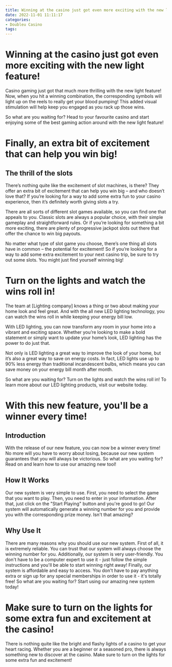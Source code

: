 ```yaml
---
title: Winning at the casino just got even more exciting with the new light feature!
date: 2022-11-01 11:11:17
categories:
- Doubleu Casino
tags:
---
```



#  Winning at the casino just got even more exciting with the new light feature!

Casino gaming just got that much more thrilling with the new light feature! Now, when you hit a winning combination, the corresponding symbols will light up on the reels to really get your blood pumping! This added visual stimulation will help keep you engaged as you rack up those wins.

So what are you waiting for? Head to your favourite casino and start enjoying some of the best gaming action around with the new light feature!

#  Finally, an extra bit of excitement that can help you win big!

## The thrill of the slots

There’s nothing quite like the excitement of slot machines, is there? They offer an extra bit of excitement that can help you win big – and who doesn’t love that? If you’re looking for a way to add some extra fun to your casino experience, then it’s definitely worth giving slots a try.

There are all sorts of different slot games available, so you can find one that appeals to you. Classic slots are always a popular choice, with their simple gameplay and straightforward rules. Or if you’re looking for something a bit more exciting, there are plenty of progressive jackpot slots out there that offer the chance to win big payouts.

No matter what type of slot game you choose, there’s one thing all slots have in common – the potential for excitement! So if you’re looking for a way to add some extra excitement to your next casino trip, be sure to try out some slots. You might just find yourself winning big!

#  Turn on the lights and watch the wins roll in!

The team at [Lighting company] knows a thing or two about making your home look and feel great. And with the all new LED lighting technology, you can watch the wins roll in while keeping your energy bill low.

With LED lighting, you can now transform any room in your home into a vibrant and exciting space. Whether you’re looking to make a bold statement or simply want to update your home’s look, LED lighting has the power to do just that.

Not only is LED lighting a great way to improve the look of your home, but it’s also a great way to save on energy costs. In fact, LED lights use up to 90% less energy than traditional incandescent bulbs, which means you can save money on your energy bill month after month.

So what are you waiting for? Turn on the lights and watch the wins roll in! To learn more about our LED lighting products, visit our website today.

#  With this new feature, you'll be a winner every time!

## Introduction 

With the release of our new feature, you can now be a winner every time! No more will you have to worry about losing, because our new system guarantees that you will always be victorious. So what are you waiting for? Read on and learn how to use our amazing new tool!

## How It Works 

Our new system is very simple to use. First, you need to select the game that you want to play. Then, you need to enter in your information. After that, just click on the "Start Playing" button and you're good to go! Our system will automatically generate a winning number for you and provide you with the corresponding prize money. Isn't that amazing?

## Why Use It 

There are many reasons why you should use our new system. First of all, it is extremely reliable. You can trust that our system will always choose the winning number for you. Additionally, our system is very user-friendly. You don't have to be a computer expert to use it - just follow the simple instructions and you'll be able to start winning right away! Finally, our system is affordable and easy to access. You don't have to pay anything extra or sign up for any special memberships in order to use it - it's totally free! So what are you waiting for? Start using our amazing new system today!

#  Make sure to turn on the lights for some extra fun and excitement at the casino!

There is nothing quite like the bright and flashy lights of a casino to get your heart racing. Whether you are a beginner or a seasoned pro, there is always something new to discover at the casino. Make sure to turn on the lights for some extra fun and excitement!